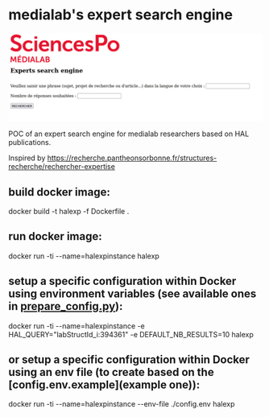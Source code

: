 # medialab's expert search engine

![Image description](image.jpeg)

POC of an expert search engine for medialab researchers based on HAL publications.

Inspired by https://recherche.pantheonsorbonne.fr/structures-recherche/rechercher-expertise

## build docker image:
docker build -t halexp -f Dockerfile .

## run docker image:
docker run -ti --name=halexpinstance halexp

## setup a specific configuration within Docker using environment variables (see available ones in [prepare_config.py](prepare_config.py)):
docker run -ti --name=halexpinstance -e HAL_QUERY="labStructId_i:394361" -e DEFAULT_NB_RESULTS=10 halexp

## or setup a specific configuration within Docker using an env file (to create based on the [config.env.example](example one)):
docker run -ti --name=halexpinstance --env-file ./config.env halexp

